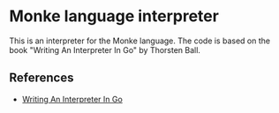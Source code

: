 # Monke language interpreter

This is an interpreter for the Monke language.
The code is based on the book "Writing An Interpreter In Go" by Thorsten Ball.

## References

- [Writing An Interpreter In Go](https://interpreterbook.com/)